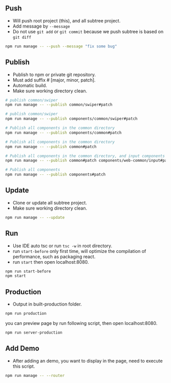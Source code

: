 ## Push

- Will push root project (this), and all subtree project.
- Add message by `--message`
- Do not use `git add` or `git commit` because we push subtree is based on `git diff`

```bash
npm run manage -- --push --message "fix some bug"
```

## Publish

- Publish to npm or private git repository.
- Must add suffix # [major, minor, patch].
- Automatic build.
- Make sure working directory clean.

```bash
# publish common/swiper
npm run manage -- --publish common/swiper#patch
```

```bash
# publish common/swiper
npm run manage -- --publish components/common/swiper#patch
```

```bash
# Publish all components in the common directory
npm run manage -- --publish components/common#patch
```

```bash
# Publish all components in the common directory
npm run manage -- --publish common#patch
```

```bash
# Publish all components in the common directory, and input components under web-common directory
npm run manage -- --publish common#patch components/web-common/input#patch
```

```bash
# Publish all components
npm run manage -- --publish components#patch
```

## Update

- Clone or update all subtree project.
- Make sure working directory clean.

```bash
npm run manage -- --update
```

## Run

- Use IDE auto tsc or run `tsc -w` in root directory.
- run `start-before` only first time, will optimize the compilation of performance, such as packaging react.
- run `start` then open localhost:8080.

```bash
npm run start-before
npm start
```

## Production

- Output in built-production folder.

```bash
npm run production
```

you can preview page by run following script, then open localhost:8080.

```bash
npm run server-production
```

## Add Demo

- After adding an demo, you want to display in the page, need to execute this script.

```bash
npm run manage -- --router
```